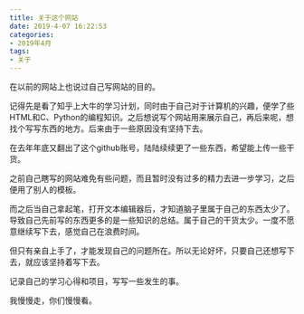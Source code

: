 ```yaml
---
title: 关于这个网站
date: 2019-4-07 16:22:53
categories:
- 2019年4月
tags:
- 关于
---
```

在以前的网站上也说过自己写网站的目的。

<!--more-->

记得先是看了知乎上大牛的学习计划，同时由于自己对于计算机的兴趣，便学了些HTML和C、Python的编程知识。之后想说写个网站用来展示自己，再后来呢，想找个写写东西的地方。后来由于一些原因没有坚持下去。

在去年年底又翻出了这个github账号，陆陆续续更了一些东西，希望能上传一些干货。

之前自己瞎写的网站难免有些问题，而且暂时没有过多的精力去进一步学习，之后便用了别人的模板。

而之后当自己拿起笔，打开文本编辑器后，才知道脑子里属于自己的东西太少了。导致自己先前写的东西更多的是一些知识的总结。属于自己的干货太少。一度不愿意继续写下去，感觉自己在浪费时间。

但只有亲自上手了，才能发现自己的问题所在。所以无论好坏，只要自己还想写下去，就应该坚持着写下去。

记录自己的学习心得和项目，写写一些发生的事。

我慢慢走，你们慢慢看。
